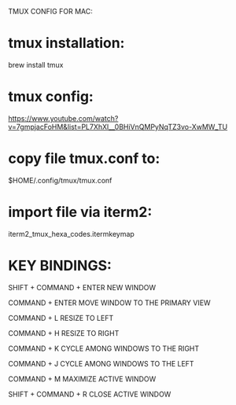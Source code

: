 TMUX CONFIG FOR MAC:

# tmux installation:
brew install tmux

# tmux config:

https://www.youtube.com/watch?v=7gmpjacFoHM&list=PL7XhXl__0BHiVnQMPyNqTZ3vo-XwMW_TU

# copy file tmux.conf to:
$HOME/.config/tmux/tmux.conf

# import file via iterm2:
iterm2_tmux_hexa_codes.itermkeymap


# KEY BINDINGS:

SHIFT + COMMAND + ENTER        NEW WINDOW

COMMAND + ENTER                MOVE WINDOW TO THE PRIMARY VIEW

COMMAND + L                    RESIZE TO LEFT

COMMAND + H                    RESIZE TO RIGHT

COMMAND + K                    CYCLE AMONG WINDOWS TO THE RIGHT

COMMAND + J                    CYCLE AMONG WINDOWS TO THE LEFT

COMMAND + M                    MAXIMIZE ACTIVE WINDOW

SHIFT + COMMAND + R            CLOSE ACTIVE WINDOW

